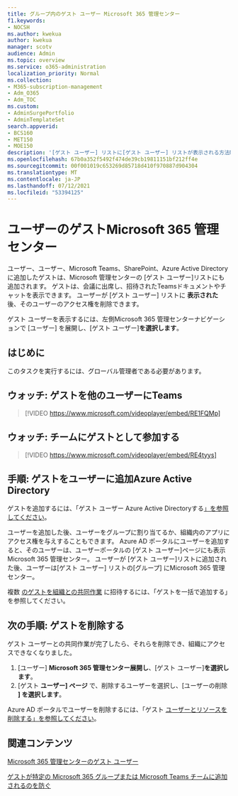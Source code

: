 ```yaml
---
title: グループ内のゲスト ユーザー Microsoft 365 管理センター
f1.keywords:
- NOCSH
ms.author: kwekua
author: kwekua
manager: scotv
audience: Admin
ms.topic: overview
ms.service: o365-administration
localization_priority: Normal
ms.collection:
- M365-subscription-management
- Adm_O365
- Adm_TOC
ms.custom:
- AdminSurgePortfolio
- AdminTemplateSet
search.appverid:
- BCS160
- MET150
- MOE150
description: '[ゲスト ユーザー] リストに[ゲスト ユーザー] リストが表示される方法Microsoft 365 管理センター。'
ms.openlocfilehash: 67b0a352f5492f474de39cb19811151bf212ff4e
ms.sourcegitcommit: 00f001019c653269d85718d410f970887d904304
ms.translationtype: MT
ms.contentlocale: ja-JP
ms.lasthandoff: 07/12/2021
ms.locfileid: "53394125"
---
```

# <a name="guest-users-in-microsoft-365-admin-center"></a>ユーザーのゲストMicrosoft 365 管理センター

ユーザー、ユーザー、Microsoft Teams、SharePoint、Azure Active Directoryに追加したゲストは、Microsoft 管理センターの [ゲスト ユーザー]リストにも追加されます。 ゲストは、会議に出席し、招待されたTeamsドキュメントやチャットを表示できます。
ユーザーが [ゲスト ユーザー] リストに **表示された** 後、そのユーザーのアクセス権を削除できます。

ゲスト ユーザーを表示するには、左側Microsoft 365 管理センターナビゲーションで [ユーザー] を展開し、[ゲスト ユーザー]**を選択します**。

## <a name="before-you-begin"></a>はじめに

このタスクを実行するには、グローバル管理者である必要があります。

## <a name="watch-add-guests-to-teams"></a>ウォッチ: ゲストを他のユーザーにTeams

> [!VIDEO https://www.microsoft.com/videoplayer/embed/RE1FQMp]

## <a name="watch-join-a-team-as-a-guest"></a>ウォッチ: チームにゲストとして参加する

> [!VIDEO https://www.microsoft.com/videoplayer/embed/RE4tyys]

## <a name="steps-add-guests-in-azure-active-directory"></a>手順: ゲストをユーザーに追加Azure Active Directory

ゲストを追加するには、「ゲスト ユーザー Azure Active Directoryする[」を参照してください](/azure/active-directory/b2b/b2b-quickstart-add-guest-users-portal)。

ユーザーを追加した後、ユーザーをグループに割り当てるか、組織内のアプリにアクセス権を与えすることもできます。 Azure AD ポータルにユーザーを追加すると、そのユーザーは、ユーザーポータルの [ゲスト ユーザー]ページにも表示Microsoft 365 管理センター。
ユーザーが [ゲスト ユーザー]リストに追加された後、ユーザーは[ゲスト ユーザー] リストの[[](../create-groups/manage-guest-access-in-groups.md#add-guests-to-a-microsoft-365-group-from-the-admin-center)グループ] にMicrosoft 365 管理センター。

複数 [のゲストを組織との共同作業](/azure/active-directory/b2b/tutorial-bulk-invite) に招待するには、「ゲストを一括で追加する」を参照してください。

## <a name="next-steps-remove-a-guest"></a>次の手順: ゲストを削除する

ゲスト ユーザーとの共同作業が完了したら、それらを削除でき、組織にアクセスできなくなりました。

1. [ユーザー] **Microsoft 365 管理センター展開し**、[ゲスト ユーザー]**を選択します**。
1. [ゲスト **ユーザー] ページ** で、削除するユーザーを選択し、[ユーザーの削除 **] を選択します**。

Azure AD ポータルでユーザーを削除するには、「ゲスト [ユーザーとリソースを削除する」を参照してください](/azure/active-directory/b2b/b2b-quickstart-add-guest-users-portal#clean-up-resources)。

## <a name="related-content"></a>関連コンテンツ

[Microsoft 365 管理センターのゲスト ユーザー](about-guest-users.md)

[ゲストが特定の Microsoft 365 グループまたは Microsoft Teams チームに追加されるのを防ぐ](../../solutions/per-group-guest-access.md)
